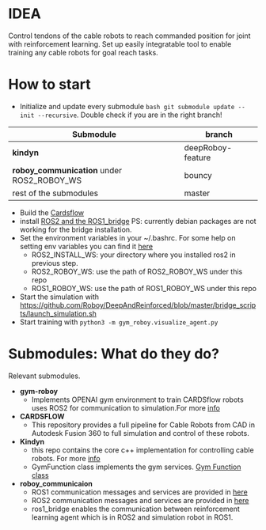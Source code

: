 # IDEA
Control tendons of the cable robots to reach commanded position for joint with reinforcement learning. Set up easily integratable tool to enable training any cable robots for goal reach tasks. 

# How to start
- Initialize and update every submodule ```bash git submodule update --init --recursive```.
Double check if you are in the right branch!

Submodule | branch
------------ | -------------
**kindyn** | deepRoboy-feature
**roboy_communication** under ROS2_ROBOY_WS | bouncy
rest of the submodules | master

- Build the [Cardsflow](https://cardsflow.readthedocs.io/en/latest/Usage/0_installation.html)
- install [ROS2 and the ROS1_bridge](https://github.com/Roboy/deep_roboy_contol/tree/66feaca04e8d9f07e15265f782a9962f1420f5e6/simple_robot_state_subscriber)
PS: currently debian packages are not working for the bridge installation.
- Set the environment variables in your ~/.bashrc. For some help on setting env variables you can find it [here](https://help.ubuntu.com/community/EnvironmentVariables)
    - ROS2_INSTALL_WS: your directory where you installed ros2 in previous step.
    - ROS2_ROBOY_WS: use the path of ROS2_ROBOY_WS under this repo
    - ROS1_ROBOY_WS: use the path of ROS1_ROBOY_WS under this repo
- Start the simulation with https://github.com/Roboy/DeepAndReinforced/blob/master/bridge_scripts/launch_simulation.sh
- Start training with `python3 -m gym_roboy.visualize_agent.py`

# Submodules: What do they do?
  Relevant submodules.
  - **gym-roboy**
    - Implements OPENAI gym environment to train CARDSflow robots uses ROS2 for communication to simulation.For more [info](https://github.com/Roboy/gym-roboy)
  - **CARDSFLOW**
    - This repository provides a full pipeline for Cable Robots from CAD in Autodesk Fusion 360 to full simulation and control of these robots.
  - **Kindyn**
    - this repo contains the core c++ implementation for controlling cable robots. For more [info](https://github.com/CARDSflow/kindyn/tree/deepRoboy-feature)
    - GymFunction class implements the gym services. [Gym Function class](https://github.com/CARDSflow/kindyn/blob/generalizationGym/src/gymFunctions.cpp)
  - **roboy_communicaion**
    - ROS1 communication messages and services are provided in [here](https://github.com/Roboy/roboy_communication/tree/master)
    - ROS2 communication messages and services are provided in [here](https://github.com/Roboy/roboy_communication/tree/bouncy)
    - ros1_bridge enables the communication between reinforcement learning agent which is in ROS2 and simulation robot in ROS1.
  
